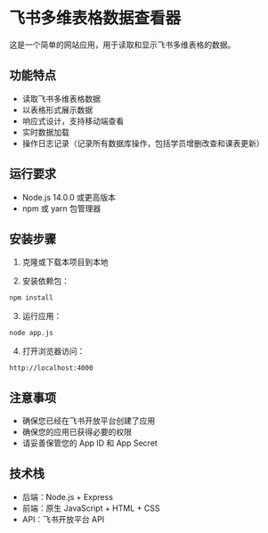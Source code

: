 # 飞书多维表格数据查看器

这是一个简单的网站应用，用于读取和显示飞书多维表格的数据。

## 功能特点

- 读取飞书多维表格数据
- 以表格形式展示数据
- 响应式设计，支持移动端查看
- 实时数据加载
- 操作日志记录（记录所有数据库操作，包括学员增删改查和课表更新）

## 运行要求

- Node.js 14.0.0 或更高版本
- npm 或 yarn 包管理器

## 安装步骤

1. 克隆或下载本项目到本地

2. 安装依赖包：
```bash
npm install
```

3. 运行应用：
```bash
node app.js
```

4. 打开浏览器访问：
```
http://localhost:4000
```

## 注意事项

- 确保您已经在飞书开放平台创建了应用
- 确保您的应用已获得必要的权限
- 请妥善保管您的 App ID 和 App Secret

## 技术栈

- 后端：Node.js + Express
- 前端：原生 JavaScript + HTML + CSS
- API：飞书开放平台 API 